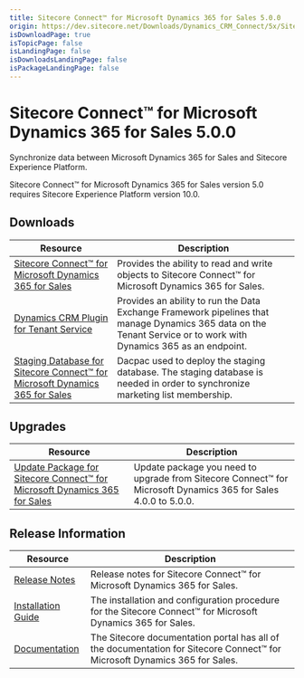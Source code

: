 ```yaml
---
title: Sitecore Connect™ for Microsoft Dynamics 365 for Sales 5.0.0
origin: https://dev.sitecore.net/Downloads/Dynamics_CRM_Connect/5x/Sitecore_Connect_for_Microsoft_Dynamics_365_for_Sales_500
isDownloadPage: true
isTopicPage: false
isLandingPage: false
isDownloadsLandingPage: false
isPackageLandingPage: false
---
```


# Sitecore Connect™ for Microsoft Dynamics 365 for Sales 5.0.0

Synchronize data between Microsoft Dynamics 365 for Sales and Sitecore Experience Platform.

  <Alert variant='warning' mb={4}>
    <AlertIcon />
    Sitecore Connect™ for Microsoft Dynamics 365 for Sales version 5.0 requires Sitecore Experience Platform version 10.0.
  </Alert>
  

## Downloads

 | Resource | Description |
 | --- | --- |
 | [Sitecore Connect™ for Microsoft Dynamics 365 for Sales](https://scdp.blob.core.windows.net/downloads/Dynamics%20CRM%20Connect/5x/Sitecore%20Connect%20for%20Microsoft%20Dynamics%20365%20for%20Sales%20500/Secure/Sitecore%20Connect%20for%20Microsoft%20Dynamics%20365%20for%20Sales%205.0.0%20rev.%2001439.zip) | Provides the ability to read and write objects to Sitecore Connect™ for Microsoft Dynamics 365 for Sales. |
 | [Dynamics CRM Plugin for Tenant Service](https://scdp.blob.core.windows.net/downloads/Dynamics%20CRM%20Connect/5x/Sitecore%20Connect%20for%20Microsoft%20Dynamics%20365%20for%20Sales%20500/Secure/Sitecore%20Connect%20for%20Microsoft%20Dynamics%20365%20for%20Sales%20Plugin%20for%20Tenant%20Service%205.0.0%20rev.%2001439.scwdp.zip) | Provides an ability to run the Data Exchange Framework pipelines that manage Dynamics 365 data on the Tenant Service or to work with Dynamics 365 as an endpoint. |
 | [Staging Database for Sitecore Connect™ for Microsoft Dynamics 365 for Sales](https://scdp.blob.core.windows.net/downloads/Dynamics%20CRM%20Connect/5x/Sitecore%20Connect%20for%20Microsoft%20Dynamics%20365%20for%20Sales%20500/Secure/Sitecore.DataExchange.Staging.dacpac) | Dacpac used to deploy the staging database. The staging database is needed in order to synchronize marketing list membership. |

## Upgrades

 | Resource | Description |
 | --- | --- |
 | [Update Package for Sitecore Connect™ for Microsoft Dynamics 365 for Sales](https://scdp.blob.core.windows.net/downloads/Dynamics%20CRM%20Connect/5x/Sitecore%20Connect%20for%20Microsoft%20Dynamics%20365%20for%20Sales%20500/Secure/Sitecore%20Connect%20for%20Microsoft%20Dynamics%20365%20for%20Sales%20(update%20package)%205.0.0%20rev.%2001439.update) | Update package you need to upgrade from Sitecore Connect™ for Microsoft Dynamics 365 for Sales 4.0.0 to 5.0.0. |

## Release Information

 | Resource | Description |
 | --- | --- |
 | [Release Notes](/downloads/Dynamics_CRM_Connect/5x/Sitecore_Connect_for_Microsoft_Dynamics_365_for_Sales_500/Release_Notes) | Release notes for Sitecore Connect™ for Microsoft Dynamics 365 for Sales. |
 | [Installation Guide](https://scdp.blob.core.windows.net/downloads/Dynamics%20CRM%20Connect/5x/Sitecore%20Connect%20for%20Microsoft%20Dynamics%20365%20for%20Sales%20500/Secure/Sitecore_Connect_for_Microsoft_Dynamics_5_0_Installation_Guide-en.pdf) | The installation and configuration procedure for the Sitecore Connect™ for Microsoft Dynamics 365 for Sales. |
 | [Documentation](https://doc.sitecore.com/developers/dynamics-crm-connect/50/sitecore-connect-for-microsoft-dynamics-365-for-sales/en/sitecore-connect-for-microsoft-dynamics-365-for-sales-configuration-guide.html) | The Sitecore documentation portal has all of the documentation for Sitecore Connect™ for Microsoft Dynamics 365 for Sales. |